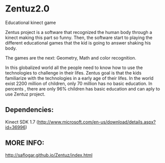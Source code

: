 # Zentuz2.0
Educational kinect game

Zentus project is a software that recognized the human body through a kinect making this part so funny. Then, the software start to playing the different educational games that the kid is going to answer shaking his body.

The games are the next: Geometry, Math and color recognition. 

In this globalized world all the people need to know how to use the technologies to challenge in their lifes. Zentus goal is that the kids familiarize with the technologies in a early age of their lifes. In the world exist 2200 million of children, only 70 million has no basic education. In percents , there are only 96% children has basic education and can aply to use Zentuz project. 

 ## Dependencies:

Kinect SDK 1.7 (http://www.microsoft.com/en-us/download/details.aspx?id=36996)

## MORE INFO:
http://saflogar.github.io/Zentuz/index.html
